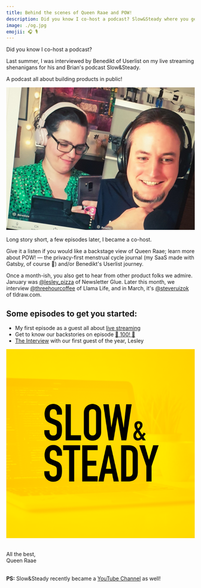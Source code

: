 ```yaml
---
title: Behind the scenes of Queen Raae and POW!
description: Did you know I co-host a podcast? Slow&Steady where you get to follow along as we build products in public.
image: ./og.jpg
emojii: 🎧 🎙
---
```


Did you know I co-host a podcast?

Last summer, I was interviewed by Benedikt of Userlist on my live streaming shenanigans for his and Brian's podcast Slow&Steady.

A podcast all about building products in public!

![Benedicte and Benedikt recording](recording.jpg)

Long story short, a few episodes later, I became a co-host.

Give it a listen if you would like a backstage view of Queen Raae; learn more about POW! — the privacy-first menstrual cycle journal (my SaaS made with Gatsby, of course 🤣) and/or Benedikt's Userlist journey.

Once a month-ish, you also get to hear from other product folks we admire. January was [@lesley_pizza](https://twitter.com/lesley_pizza) of Newsletter Glue. Later this month, we interview [@threehourcoffee](https://twitter.com/threehourcoffee) of Llama Life, and in March, it's [@steveruizok](https://twitter.com/steveruizok) of tldraw.com.

## Some episodes to get you started:

- My first episode as a guest all about [live streaming](https://www.slowandsteadypodcast.com/episodes/live-streaming-with-benedicte-raae)
- Get to know our backstories on episode [🥳 100! 🥳](https://www.slowandsteadypodcast.com/episodes/100)
- [The Interview](https://www.slowandsteadypodcast.com/episodes/newsletter-glue-with-lesley) with our first guest of the year, Lesley

[![Slow&Steady logo](brand.png)](https://www.slowandsteadypodcast.com)

&nbsp;  
All the best,  
Queen Raae

&nbsp;  
**PS:** Slow&Steady recently became a [YouTube Channel](https://www.youtube.com/channel/UCClPRy5lP1KHqtxZPJbtfBg) as well!
